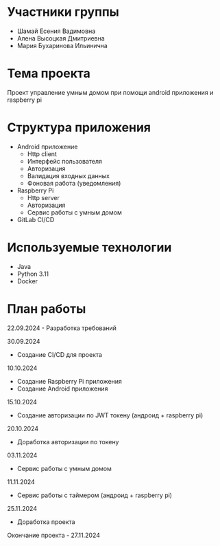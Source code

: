 # Участники группы
- Шамай Есения Вадимовна
- Алена Высоцкая Дмитриевна
- Мария Бухаринова Ильинична

# Тема проекта
Проект управление умным домом при помощи android приложения и raspberry pi

# Структура приложения
- Android приложение
  - Http client
  - Интерфейс пользователя
  - Авторизация
  - Валидация входных данных
  - Фоновая работа (уведомления)
- Raspberry Pi
  - Http server
  - Авторизация
  - Сервис работы с умным домом
- GitLab CI/CD

# Используемые технологии
- Java
- Python 3.11
- Docker

# План работы
22.09.2024 - Разработка требований

30.09.2024
- Создание CI/CD для проекта

10.10.2024
- Создание Raspberry Pi приложения
- Создание Android приложения

15.10.2024
- Создание авторизации по JWT токену (андроид + raspberry pi)

20.10.2024
- Доработка авторизации по токену

03.11.2024
- Сервис работы с умным домом

11.11.2024
- Сервис работы с таймером (андроид + raspberry pi)

25.11.2024
- Доработка проекта

Окончание проекта - 27.11.2024
